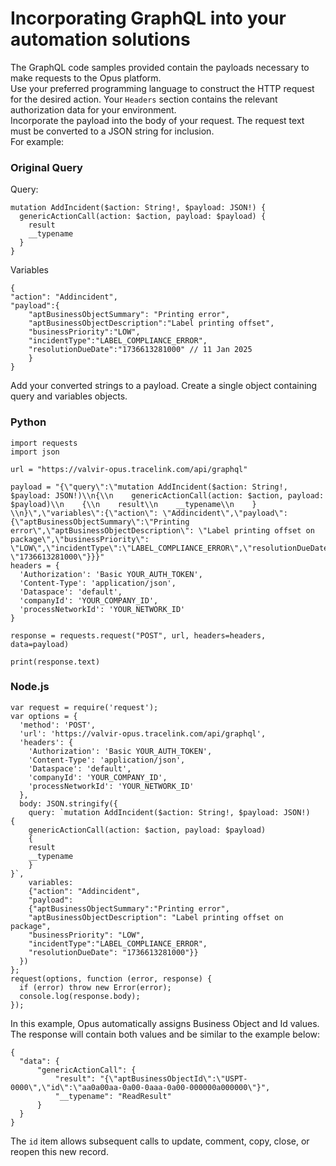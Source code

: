 # Incorporating GraphQL into your automation solutions #  
The GraphQL code samples provided contain the payloads necessary to make requests to the Opus platform.  
Use your preferred programming language to construct the HTTP request for the desired action.  Your ```Headers``` section contains the relevant authorization data for your environment.  
Incorporate the payload into the body of your request.  The request text must be converted to a JSON string for inclusion.  
For example:  
### Original Query ###  
Query:  
```
mutation AddIncident($action: String!, $payload: JSON!) {
  genericActionCall(action: $action, payload: $payload) {
    result
    __typename
  }
}
```  
Variables  
```
{
"action": "Addincident",
"payload":{
    "aptBusinessObjectSummary": "Printing error",
    "aptBusinessObjectDescription":"Label printing offset",
    "businessPriority":"LOW",
    "incidentType":"LABEL_COMPLIANCE_ERROR",
    "resolutionDueDate":"1736613281000" // 11 Jan 2025
    }
}
```  
Add your converted strings to a payload.  Create a single object containing query and variables objects.  
### Python ###  
```
import requests
import json

url = "https://valvir-opus.tracelink.com/api/graphql"

payload = "{\"query\":\"mutation AddIncident($action: String!, $payload: JSON!)\\n{\\n    genericActionCall(action: $action, payload: $payload)\\n    {\\n    result\\n    __typename\\n    }    \\n}\",\"variables\":{\"action\": \"Addincident\",\"payload\": {\"aptBusinessObjectSummary\":\"Printing error\",\"aptBusinessObjectDescription\": \"Label printing offset on package\",\"businessPriority\": \"LOW\",\"incidentType\":\"LABEL_COMPLIANCE_ERROR\",\"resolutionDueDate\": \"1736613281000\"}}}"
headers = {
  'Authorization': 'Basic YOUR_AUTH_TOKEN',
  'Content-Type': 'application/json',
  'Dataspace': 'default',
  'companyId': 'YOUR_COMPANY_ID',
  'processNetworkId': 'YOUR_NETWORK_ID'
}

response = requests.request("POST", url, headers=headers, data=payload)

print(response.text)
```
### Node.js ###  
```
var request = require('request');
var options = {
  'method': 'POST',
  'url': 'https://valvir-opus.tracelink.com/api/graphql',
  'headers': {
    'Authorization': 'Basic YOUR_AUTH_TOKEN',
    'Content-Type': 'application/json',
    'Dataspace': 'default',
    'companyId': 'YOUR_COMPANY_ID',
    'processNetworkId': 'YOUR_NETWORK_ID'
  },
  body: JSON.stringify({
    query: `mutation AddIncident($action: String!, $payload: JSON!)
{
    genericActionCall(action: $action, payload: $payload)
    {
    result
    __typename
    }    
}`,
    variables:
    {"action": "Addincident",
    "payload":
    {"aptBusinessObjectSummary":"Printing error",
    "aptBusinessObjectDescription": "Label printing offset on package",
    "businessPriority": "LOW",
    "incidentType":"LABEL_COMPLIANCE_ERROR",
    "resolutionDueDate": "1736613281000"}}
  })
};
request(options, function (error, response) {
  if (error) throw new Error(error);
  console.log(response.body);
});
```  
In this example, Opus automatically assigns Business Object and Id values.  The response will contain both values and be similar to the example below:  
```
{
  "data": {
      "genericActionCall": {
          "result": "{\"aptBusinessObjectId\":\"USPT-0000\",\"id\":\"aa0a00aa-0a00-0aaa-0a00-000000a000000\"}",
          "__typename": "ReadResult"
      }
  }
}
```  
The ```id``` item allows subsequent calls to update, comment, copy, close, or reopen this new record.  
